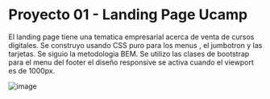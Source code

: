 # Proyecto 01 - Landing Page Ucamp

El landing page tiene una tematica empresarial acerca de venta de cursos digitales.
Se construyo usando CSS puro para los menus , el jumbotron y las tarjetas.
Se siguio la metodologia BEM.
Se utilizo las clases de bootstrap para el menu del footer
el diseño responsive se activa cuando el viewport es de 1000px.

![image](https://user-images.githubusercontent.com/90433622/138575176-308a68f3-933e-400e-ac63-9284bfd0a92f.png)


